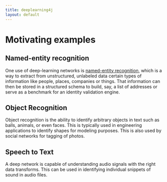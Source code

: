 ```yaml
---
title: deeplearning4j
layout: default
---
```


# Motivating examples

## Named-entity recognition

One use of deep-learning networks is [named-entity recognition](https://en.wikipedia.org/wiki/Named-entity_recognition), which is a way to extract from unstructured, unlabeled data certain types of information like people, places, companies or things. That information can then be stored in a structured schema to build, say, a list of addresses or serve as a benchmark for an identity validation engine. 

## Object Recognition

Object recognition is the ability to identify arbitrary objects in text such as balls, animals, or even faces. This is typically used in engineering applications to identify shapes for modeling purposes. This is also used by social networks for tagging of photos.

## Speech to Text

A deep network is capable of understanding audio signals with the right data transforms. This can be used in identifying individual snippets of sound in audio files.